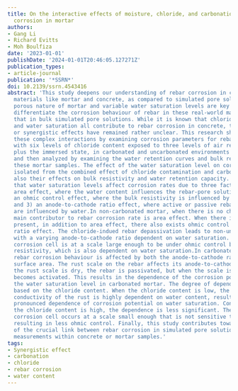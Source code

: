 ```yaml
---
title: On the interactive effects of moisture, chloride, and carbonation on rebar
  corrosion in mortar
authors:
- Gang Li
- Richard Evitts
- Moh Boulfiza
date: '2023-01-01'
publishDate: '2024-01-01T20:46:05.127271Z'
publication_types:
- article-journal
publication: '*SSRN*'
doi: 10.2139/ssrn.4543416
abstract: 'This study deepens our understanding of rebar corrosion in cement-based
  materials like mortar and concrete, as compared to simulated pore solutions. The
  porous nature of mortar and variable water saturation levels are key factors that
  differentiate the corrosion behaviour of rebar in these real-world materials from
  that in bulk simulated pore solutions. While it is known that chloride ions, carbonation,
  and water saturation all contribute to rebar corrosion in concrete, their combined
  or synergistic effects have remained rather unclear. This research sheds light on
  these complex interactions by examining corrosion parameters for rebars in mortar
  with six levels of chloride content exposed to three levels of air relative humidity
  plus the immersed state, in carbonated and uncarbonated environments were determined
  and then analyzed by examining the water retention curves and bulk resistivity of
  these mortar samples. The effect of the water saturation level on corrosion was
  isolated from the combined effect of chloride contamination and carbonation and
  also their effects on bulk resistivity and water retention capacity. It was found
  that water saturation levels affect corrosion rates due to three factors: 1) an
  area effect, where the water content influences the rebar-pore solution area; 2)
  an ohmic control effect, where the bulk resistivity is influenced by water content;
  and 3) an anode-to-cathode ratio effect, where active or passive rebar surface conditions
  are influenced by water.In non-carbonated mortar, when there is no chloride, the
  main contributor to rebar corrosion rate is area effect. When there is chloride
  present, in addition to area effect, there also exists ohmic control and anode-to-cathode
  ratio effect. The chloride-indued rebar depassivation leads to non-uniform corrosion
  with a varying anode-to-cathode ratio dependent on water saturation. This non-uniform
  corrosion cell is at a scale large enough to be under ohmic control by the bulk
  resistivity, which is also dependent on water saturation.In carbonated mortar, the
  rebar corrosion behaviour is affected by both the anode-to-cathode ratio and the
  surface area. The rust scale on the rebar affects its anode-to-cathode ratio. When
  the rust scale is dry, the rebar is passivated, but when the scale is wet, the rebar
  becomes activated. This results in the dependence of the corrosion potential on
  the water saturation level in carbonated mortar. The degree of dependence varies
  based on the chloride content. When the chloride content is low, the electrical
  conductivity of the rust is highly dependent on water content, resulting in a more
  pronounced dependence of corrosion potential on water saturation. Conversely, when
  the chloride content is high, the dependence is less significant. The non-uniform
  corrosion cell occurs at a scale small enough that is not sensitive to bulk resistivity,
  resulting in less ohmic control. Finally, this study contributes towards the elucidation
  of the crucial link between rebar corrosion in simulated pore solutions and corrosion
  measurements within concrete or mortar samples.'
tags:
- Synergistic effect
- carbonation
- chloride
- rebar corrosion
- water content
---
```

